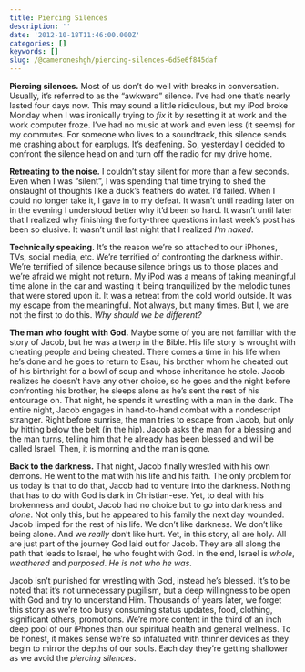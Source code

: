 ```yaml
---
title: Piercing Silences
description: ''
date: '2012-10-18T11:46:00.000Z'
categories: []
keywords: []
slug: /@cameroneshgh/piercing-silences-6d5e6f845daf
---
```


**Piercing silences.** Most of us don’t do well with breaks in conversation. Usually, it’s referred to as the “awkward” silence. I’ve had one that’s nearly lasted four days now. This may sound a little ridiculous, but my iPod broke Monday when I was ironically trying to _fix_ it by resetting it at work and the work computer froze. I’ve had no music at work and even less (it seems) for my commutes. For someone who lives to a soundtrack, this silence sends me crashing about for earplugs. It’s deafening. So, yesterday I decided to confront the silence head on and turn off the radio for my drive home.

**Retreating to the noise.** I couldn’t stay silent for more than a few seconds. Even when I was “silent”, I was spending that time trying to shed the onslaught of thoughts like a duck’s feathers do water. I’d failed. When I could no longer take it, I gave in to my defeat. It wasn’t until reading later on in the evening I understood better why it’d been so hard. It wasn’t until later that I realized why finishing the forty-three questions in last week’s post has been so elusive. It wasn’t until last night that I realized _I’m naked_.

**Technically speaking.** It’s the reason we’re so attached to our iPhones, TVs, social media, etc. We’re terrified of confronting the darkness within. We’re terrified of silence because silence brings us to those places and we’re afraid we might not return. My iPod was a means of taking meaningful time alone in the car and wasting it being tranquilized by the melodic tunes that were stored upon it. It was a retreat from the cold world outside. It was my escape from the meaningful. Not always, but many times. But I, we are not the first to do this. _Why should we be different?_

**The man who fought with God.** Maybe some of you are not familiar with the story of Jacob, but he was a twerp in the Bible. His life story is wrought with cheating people and being cheated. There comes a time in his life when he’s done and he goes to return to Esau, his brother whom he cheated out of his birthright for a bowl of soup and whose inheritance he stole. Jacob realizes he doesn’t have any other choice, so he goes and the night before confronting his brother, he sleeps alone as he’s sent the rest of his entourage on. That night, he spends it wrestling with a man in the dark. The entire night, Jacob engages in hand-to-hand combat with a nondescript stranger. Right before sunrise, the man tries to escape from Jacob, but only by hitting below the belt (in the hip). Jacob asks the man for a blessing and the man turns, telling him that he already has been blessed and will be called Israel. Then, it is morning and the man is gone.

**Back to the darkness.** That night, Jacob finally wrestled with his own demons. He went to the mat with his life and his faith. The only problem for us today is that to do that, Jacob had to venture into the darkness. Nothing that has to do with God is dark in Christian-ese. Yet, to deal with his brokenness and doubt, Jacob had no choice but to go into darkness and _alone_. Not only this, but he appeared to his family the next day wounded. Jacob limped for the rest of his life. We don’t like darkness. We don’t like being alone. And we _really_ don’t like hurt. Yet, in this story, all are holy. All are just part of the journey God laid out for Jacob. They are all along the path that leads to Israel, he who fought with God. In the end, Israel is _whole_, _weathered_ and _purposed_. _He is not who he was_.

Jacob isn’t punished for wrestling with God, instead he’s blessed. It’s to be noted that it’s not unnecessary pugilism, but a deep willingness to be open with God and try to understand Him. Thousands of years later, we forget this story as we’re too busy consuming status updates, food, clothing, significant others, promotions. We’re more content in the third of an inch deep pool of our iPhones than our spiritual health and general wellness. To be honest, it makes sense we’re so infatuated with thinner devices as they begin to mirror the depths of our souls. Each day they’re getting shallower as we avoid the _piercing silences_.